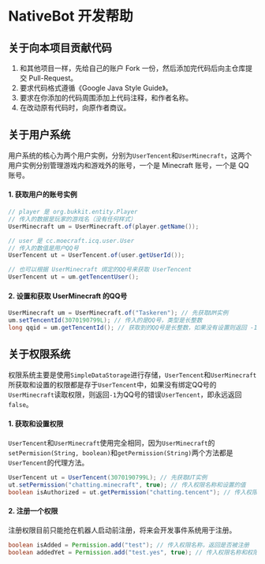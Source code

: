 # NativeBot 开发帮助

## 关于向本项目贡献代码
1. 和其他项目一样，先给自己的账户 Fork 一份，然后添加完代码后向主仓库提交 Pull-Request。
1. 要求代码格式遵循《Google Java Style Guide》。
1. 要求在你添加的代码周围添加上代码注释，和作者名称。
1. 在改动原有代码时，向原作者商议。

## 关于用户系统
用户系统的核心为两个用户实例，分别为`UserTencent`和`UserMinecraft`，这两个用户实例分别管理游戏内和游戏外的账号，一个是 Minecraft 账号，一个是 QQ 账号。

#### 1. 获取用户的账号实例
```java
// player 是 org.bukkit.entity.Player
// 传入的数据是玩家的游戏名（没有任何样式）
UserMinecraft um = UserMinecraft.of(player.getName());

// user 是 cc.moecraft.icq.user.User
// 传入的数值是用户QQ号
UserTencent ut = UserTencent.of(user.getUserId());

// 也可以根据 UserMinecraft 绑定的QQ号来获取 UserTencent
UserTencent ut = um.getTencentUser();
```

#### 2. 设置和获取 UserMinecraft 的QQ号
```java
UserMinecraft um = UserMinecraft.of("Taskeren"); // 先获取UM实例
um.setTencentId(3070190799L); // 传入的是QQ号，类型是长整数
long qqid = um.getTencentId(); // 获取到的QQ号是长整数，如果没有设置则返回 -1L
```

## 关于权限系统
权限系统主要是使用`SimpleDataStorage`进行存储，`UserTencent`和`UserMinecraft`所获取和设置的权限都是存于`UserTencent`中，如果没有绑定QQ号的`UserMinecraft`读取权限，则返回`-1`为QQ号的错误`UserTencent`，即永远返回`false`。

#### 1. 获取和设置权限
`UserTencent`和`UserMinecraft`使用完全相同，因为`UserMinecraft`的`setPermision(String, boolean)`和`getPermission(String)`两个方法都是`UserTencent`的代理方法。
```java
UserTencent ut = UserTencent(3070190799L); // 先获取UT实例
ut.setPermission("chatting.minecraft", true); // 传入权限名称和设置的值
boolean isAuthorized = ut.getPermission("chatting.tencent"); // 传入权限名称
```

#### 2. 注册一个权限
注册权限目前只能抢在机器人启动前注册，将来会开发事件系统用于注册。

```java
boolean isAdded = Permission.add("test"); // 传入权限名称，返回是否被注册
boolean addedYet = Permission.add("test.yes", true); // 传入权限名称和权限默认值，返回是否被注册。多用于默认给予的权限，比如 chatting.minecraft 和 chatting.tencent。
```
